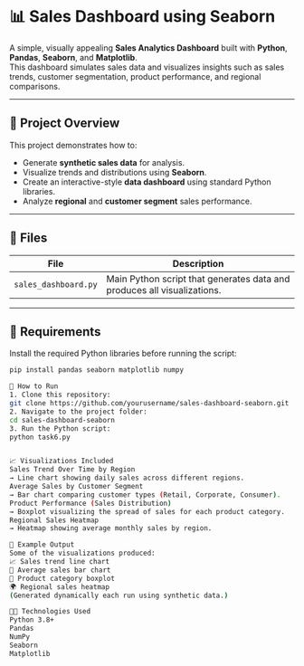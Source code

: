 # 📊 Sales Dashboard using Seaborn

A simple, visually appealing **Sales Analytics Dashboard** built with **Python**, **Pandas**, **Seaborn**, and **Matplotlib**.  
This dashboard simulates sales data and visualizes insights such as sales trends, customer segmentation, product performance, and regional comparisons.

---

## 🧠 Project Overview

This project demonstrates how to:
- Generate **synthetic sales data** for analysis.
- Visualize trends and distributions using **Seaborn**.
- Create an interactive-style **data dashboard** using standard Python libraries.
- Analyze **regional** and **customer segment** sales performance.

---

## 📁 Files

| File | Description |
|------|--------------|
| `sales_dashboard.py` | Main Python script that generates data and produces all visualizations. |

---

## 🧰 Requirements

Install the required Python libraries before running the script:

```bash
pip install pandas seaborn matplotlib numpy

🚀 How to Run
1. Clone this repository:
git clone https://github.com/yourusername/sales-dashboard-seaborn.git
2. Navigate to the project folder:
cd sales-dashboard-seaborn
3. Run the Python script:
python task6.py


📈 Visualizations Included
Sales Trend Over Time by Region
→ Line chart showing daily sales across different regions.
Average Sales by Customer Segment
→ Bar chart comparing customer types (Retail, Corporate, Consumer).
Product Performance (Sales Distribution)
→ Boxplot visualizing the spread of sales for each product category.
Regional Sales Heatmap
→ Heatmap showing average monthly sales by region.

🧩 Example Output
Some of the visualizations produced:
📈 Sales trend line chart
👥 Average sales bar chart
🛒 Product category boxplot
🌍 Regional sales heatmap
(Generated dynamically each run using synthetic data.)

🧑‍💻 Technologies Used
Python 3.8+
Pandas
NumPy
Seaborn
Matplotlib
